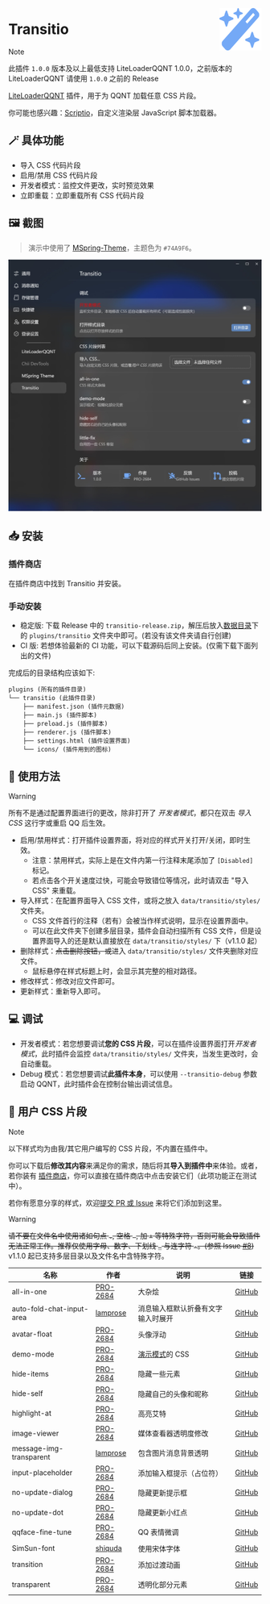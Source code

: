 <img src="./icons/icon.svg" align="right" style="width: 6em; height: 6em;"></img>

# Transitio

> [!NOTE]
> 此插件 `1.0.0` 版本及以上最低支持 LiteLoaderQQNT 1.0.0，之前版本的 LiteLoaderQQNT 请使用 `1.0.0` 之前的 Release

[LiteLoaderQQNT](https://github.com/mo-jinran/LiteLoaderQQNT) 插件，用于为 QQNT 加载任意 CSS 片段。

你可能也感兴趣：[Scriptio](https://github.com/PRO-2684/Scriptio)，自定义渲染层 JavaScript 脚本加载器。

## 🪄 具体功能

- 导入 CSS 代码片段
- 启用/禁用 CSS 代码片段
- 开发者模式：监控文件更改，实时预览效果
- 立即重载：立即重载所有 CSS 代码片段

## 🖼️ 截图

> 演示中使用了 [MSpring-Theme](https://github.com/MUKAPP/LiteLoaderQQNT-MSpring-Theme)，主题色为 `#74A9F6`。

![Transitio settings](./attachments/settings.jpg)

## 📥 安装

### 插件商店

在插件商店中找到 Transitio 并安装。

### 手动安装

- 稳定版: 下载 Release 中的 `transitio-release.zip`，解压后放入[数据目录](https://github.com/mo-jinran/LiteLoaderQQNT-Plugin-Template/wiki/1.%E4%BA%86%E8%A7%A3%E6%95%B0%E6%8D%AE%E7%9B%AE%E5%BD%95%E7%BB%93%E6%9E%84#liteloader%E7%9A%84%E6%95%B0%E6%8D%AE%E7%9B%AE%E5%BD%95)下的 `plugins/transitio` 文件夹中即可。(若没有该文件夹请自行创建)
- CI 版: 若想体验最新的 CI 功能，可以下载源码后同上安装。(仅需下载下面列出的文件)

完成后的目录结构应该如下:

```
plugins (所有的插件目录)
└── transitio (此插件目录)
    ├── manifest.json (插件元数据)
    ├── main.js (插件脚本)
    ├── preload.js (插件脚本)
    ├── renderer.js (插件脚本)
    ├── settings.html (插件设置界面)
    └── icons/ (插件用到的图标)
```

## 🤔 使用方法

> [!WARNING]
> 所有不是通过配置界面进行的更改，除非打开了 *开发者模式*，都只在双击 *导入 CSS* 这行字或重启 QQ 后生效。

- 启用/禁用样式：打开插件设置界面，将对应的样式开关打开/关闭，即时生效。
    - 注意：禁用样式，实际上是在文件内第一行注释末尾添加了 `[Disabled]` 标记。
    - 若点击各个开关速度过快，可能会导致错位等情况，此时请双击 "导入 CSS" 来重载。
- 导入样式：在配置界面导入 CSS 文件，或将之放入 `data/transitio/styles/` 文件夹。
    - CSS 文件首行的注释（若有）会被当作样式说明，显示在设置界面中。
    - 可以在此文件夹下创建多层目录，插件会自动扫描所有 CSS 文件，但是设置界面导入的还是默认直接放在 `data/transitio/styles/` 下（v1.1.0 起）
- 删除样式：~~点击删除按钮，或~~进入 `data/transitio/styles/` 文件夹删除对应文件。
    - 鼠标悬停在样式标题上时，会显示其完整的相对路径。
- 修改样式：修改对应文件即可。
- 更新样式：重新导入即可。

## 💻 调试

- 开发者模式：若您想要调试**您的 CSS 片段**，可以在插件设置界面打开*开发者模式*，此时插件会监控 `data/transitio/styles/` 文件夹，当发生更改时，会自动重载。
- Debug 模式：若您想要调试**此插件本身**，可以使用 `--transitio-debug` 参数启动 QQNT，此时插件会在控制台输出调试信息。

## 📜 用户 CSS 片段

> [!NOTE]
> 以下样式均为由我/其它用户编写的 CSS 片段，不内置在插件中。
>
> 你可以下载后**修改其内容**来满足你的需求，随后将其**导入到插件中**来体验。或者，若你装有 [插件商店](https://github.com/Night-stars-1/LiteLoaderQQNT-Plugin-Plugin-Store)，你可以直接在插件商店中点击安装它们（此项功能正在测试中）。
>
> 若你有愿意分享的样式，欢迎[提交 PR 或 Issue](https://github.com/PRO-2684/transitio/issues/4) 来将它们添加到这里。

> [!WARNING]
> ~~请不要在文件名中使用诸如句点 `.`, 空格 ` `, 加 `+` 等特殊字符，否则可能会导致插件无法正常工作。推荐仅使用字母、数字、下划线 `_` 与连字符 `-`。(参照 Issue [#8](https://github.com/PRO-2684/transitio/issues/8#issuecomment-1681774753))~~ v1.1.0 起已支持多层目录以及文件名中含特殊字符。

| 名称 | 作者 | 说明 | 链接 |
| --- | --- | --- | --- |
| all-in-one | [PRO-2684](https://github.com/PRO-2684) | 大杂烩 | [GitHub](https://github.com/PRO-2684/Transitio-user-css/#all-in-one) |
| auto-fold-chat-input-area | [lamprose](https://github.com/lamprose) | 消息输入框默认折叠有文字输入时展开 | [GitHub](https://github.com/lamprose/transitio-css#auto-fold-chat-input-area) |
| avatar-float | [PRO-2684](https://github.com/PRO-2684) | 头像浮动 | [GitHub](https://github.com/PRO-2684/Transitio-user-css/#avatar-float) |
| demo-mode | [PRO-2684](https://github.com/PRO-2684) | [演示模式](https://github.com/qianxuu/LiteLoaderQQNT-Plugin-Demo-mode)的 CSS | [GitHub](https://github.com/PRO-2684/Transitio-user-css/#demo-mode) |
| hide-items | [PRO-2684](https://github.com/PRO-2684) | 隐藏一些元素 | [GitHub](https://github.com/PRO-2684/Transitio-user-css/#hide-items) |
| hide-self | [PRO-2684](https://github.com/PRO-2684) | 隐藏自己的头像和昵称 | [GitHub](https://github.com/PRO-2684/Transitio-user-css/#hide-self) |
| highlight-at | [PRO-2684](https://github.com/PRO-2684) | 高亮艾特 | [GitHub](https://github.com/PRO-2684/Transitio-user-css/#highlight-at) |
| image-viewer | [PRO-2684](https://github.com/PRO-2684) | 媒体查看器透明度修改 | [GitHub](https://github.com/PRO-2684/Transitio-user-css/#image-viewer) |
| message-img-transparent | [lamprose](https://github.com/lamprose) | 包含图片消息背景透明 | [GitHub](https://github.com/lamprose/transitio-css#message-img-transparent) |
| input-placeholder | [PRO-2684](https://github.com/PRO-2684) | 添加输入框提示（占位符） | [GitHub](https://github.com/PRO-2684/Transitio-user-css/#input-placeholder) |
| no-update-dialog | [PRO-2684](https://github.com/PRO-2684) | 隐藏更新提示框 | [GitHub](https://github.com/PRO-2684/Transitio-user-css/#no-update-dialog) |
| no-update-dot | [PRO-2684](https://github.com/PRO-2684) | 隐藏更新小红点 | [GitHub](https://github.com/PRO-2684/Transitio-user-css/#no-update-dot) |
| qqface-fine-tune | [PRO-2684](https://github.com/PRO-2684) | QQ 表情微调 | [GitHub](https://github.com/PRO-2684/Transitio-user-css/#qqface-fine-tune) |
| SimSun-font | [shiquda](https://github.com/shiquda) | 使用宋体字体 | [GitHub](https://github.com/shiquda/Transitio-user-css/#SimSun-font.css) |
| transition | [PRO-2684](https://github.com/PRO-2684) | 添加过渡动画 | [GitHub](https://github.com/PRO-2684/Transitio-user-css/#transition) |
| transparent | [PRO-2684](https://github.com/PRO-2684) | 透明化部分元素 | [GitHub](https://github.com/PRO-2684/Transitio-user-css/#transparent) |
